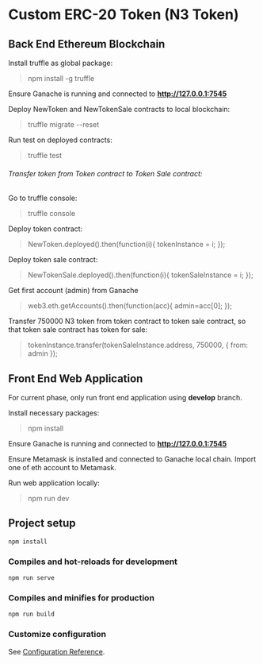 # Custom ERC-20 Token (N3 Token)

## Back End Ethereum Blockchain
Install truffle as global package:
> npm install -g truffle

Ensure Ganache is running and connected to **http://127.0.0.1:7545**

Deploy NewToken and NewTokenSale contracts to local blockchain:
> truffle migrate --reset

Run test on deployed contracts:
> truffle test

###### Transfer token from Token contract to Token Sale contract:
Go to truffle console:
> truffle console

Deploy token contract:
> NewToken.deployed().then(function(i){ tokenInstance = i; });

Deploy token sale contract:
> NewTokenSale.deployed().then(function(i){ tokenSaleInstance = i; });

Get first account (admin) from Ganache
> web3.eth.getAccounts().then(function(acc){ admin=acc[0]; });

Transfer 750000 N3 token from token contract to token sale contract, so that token sale contract has token for sale:
> tokenInstance.transfer(tokenSaleInstance.address, 750000, { from: admin });

## Front End Web Application
For current phase, only run front end application using **develop** branch.

Install necessary packages:
> npm install

Ensure Ganache is running and connected to **http://127.0.0.1:7545**

Ensure Metamask is installed and connected to Ganache local chain. Import one of eth account to Metamask.

Run web application locally:
> npm run dev

## Project setup
```
npm install
```

### Compiles and hot-reloads for development
```
npm run serve
```

### Compiles and minifies for production
```
npm run build
```

### Customize configuration
See [Configuration Reference](https://cli.vuejs.org/config/).
